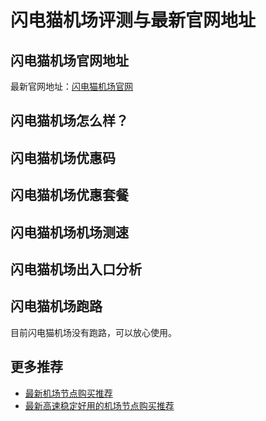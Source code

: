 # 闪电猫机场评测与最新官网地址

## 闪电猫机场官网地址
最新官网地址：[闪电猫机场官网](https://jd123.affxc.com/speedcat/)

## 闪电猫机场怎么样？


## 闪电猫机场优惠码


## 闪电猫机场优惠套餐


## 闪电猫机场机场测速


## 闪电猫机场出入口分析


## 闪电猫机场跑路
目前闪电猫机场没有跑路，可以放心使用。

## 更多推荐
 - [最新机场节点购买推荐](https://github.com/jiedian123com)
 - [最新高速稳定好用的机场节点购买推荐](https://www.jiedian123.com/?utm_source=github&utm_medium=jiedian123com-details)
